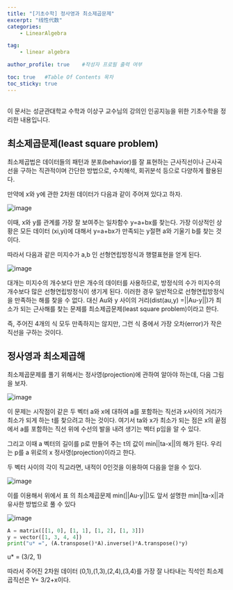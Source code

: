 ```yaml
---
title: "[기초수학] 정사영과 최소제곱문제"
excerpt: "线性代数"
categories:
    - LinearAlgebra

tag:
    - linear algebra

author_profile: true    #작성자 프로필 출력 여부

toc: true   #Table Of Contents 목차 
toc_sticky: true
---
```

##
이 문서는 성균관대학교 수학과 이상구 교수님의 강의인 인공지능을 위한 기초수학을 정리한 내용입니다.

## 최소제곱문제(least square problem)

최소제곱법은 데이터들의 패턴과 분포(behavior)를 잘 표현하는 근사직선이나 근사곡선을 구하는 직관적이며 간단한 방법으로, 수치해석, 회귀분석 등으로 다양하게 활용된다.

만약에 x와 y에 관한 2차원 데이터가 다음과 같이 주어져 있다고 하자.

![image](https://user-images.githubusercontent.com/81638919/141677260-12570bbe-00b4-40f1-b5f6-8fef6e97cfb7.png)

이때, x와 y를 관계를 가장 잘 보여주는 일차함수 y=a+bx를 찾는다. 가장 이상적인 상황은 모든 데이터 (xi,yi)에 대해서 y=a+bx가 만족되는 y절편 a와 기울기 b를 찾는 것이다.

따라서 다음과 같은 미지수가 a,b 인 선형연립방정식과 행렬표현을 얻게 된다.

![image](https://user-images.githubusercontent.com/81638919/141677305-8a3aa195-b6e3-4b10-a070-b858bcab48f3.png)

대개는 미지수의 개수보다 만은 개수의 데이터를 사용하므로, 방정식의 수가 미지수의 개수보다 많은 선형연립방정식이 생기게 된다. 이러한 경우 일반적으로 선형연립방정식을 만족하는 해를 찾을 수 없다. 대신 Au와 y 사이의 거리(dist(au,y) =||Au-y||)가 최소가 되는 근사해를 찾는 문제를 최소제곱문제(least square problem)이라고 한다.

즉, 주어진 4개의 식 모두 만족하지는 않지만, 그런 식 중에서 가장 오차(error)가 작은 직선을 구하는 것이다.

## 정사영과 최소제곱해

최소제곱문제를 풀기 위해서는 정사영(projection)에 관하여 알아야 하는데, 다음 그림을 보자.

![image](https://user-images.githubusercontent.com/81638919/141677579-693d31d7-7341-41a7-b801-c19a2fd0b633.png)

이 문제는 시작점이 같은 두 벡터 a와 x에 대하여 a를 포함하는 직선과 x사이의 거리가 최소가 되게 하는 t를 찾으려고 하는 것이다. 여기서 ta와 x가 최소가 되는 점은 x의 끝점에서 a를 포함하는 직선 위에 수선의 발을 내려 생기는 벡터 p임을 알 수 있다.

그리고 이때 a 벡터의 길이를 p로 만들어 주는 t의 값이 min||ta-x||의 해가 된다. 우리는 p를 a 위로의 x 정사영(projection)이라고 한다.

두 벡터 사이의 각이 직교라면, 내적이 0인것을 이용하여 다음을 얻을 수 있다.

![image](https://user-images.githubusercontent.com/81638919/141677586-154a9aae-e70d-4f84-ab5a-2a53464b6705.png)


이를 이용해서 위에서 표 의 최소제곱문제 min(||Au-y||)도 앞서 설명한 min||ta-x||과 유사한 방법으로 풀 수 있다

![image](https://user-images.githubusercontent.com/81638919/141677611-caa29093-8731-41e6-b3b9-72e32c5f2ae8.png)

```python
A = matrix([[1, 0], [1, 1], [1, 2], [1, 3]])
y = vector([1, 3, 4, 4])
print("u* =", (A.transpose()*A).inverse()*A.transpose()*y)
```
u* = (3/2, 1)

따라서 주어진 2차원 데이터 (0,1),(1,3),(2,4),(3,4)를 가장 잘 나타내는 직석인 최소제곱직선은
Y= 3/2+x이다.


